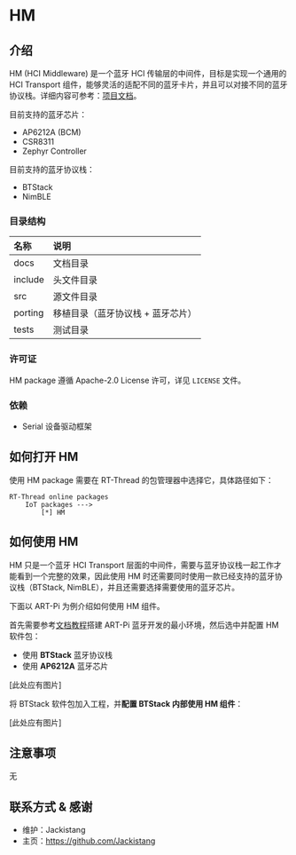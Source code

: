 # HM

## 介绍

HM (HCI Middleware) 是一个蓝牙 HCI 传输层的中间件，目标是实现一个通用的 HCI Transport 组件，能够灵活的适配不同的蓝牙卡片，并且可以对接不同的蓝牙协议栈。详细内容可参考：[项目文档](https://hci-middleware.readthedocs.io/zh_CN/latest/)。

目前支持的蓝牙芯片：

- AP6212A (BCM)
- CSR8311
- Zephyr Controller

目前支持的蓝牙协议栈：

- BTStack
- NimBLE

### 目录结构

| 名称    | 说明                              |
| :------ | :-------------------------------- |
| docs    | 文档目录                          |
| include | 头文件目录                        |
| src     | 源文件目录                        |
| porting | 移植目录（蓝牙协议栈 + 蓝牙芯片） |
| tests   | 测试目录                          |

### 许可证

HM package 遵循 Apache-2.0 License 许可，详见 `LICENSE` 文件。

### 依赖

- Serial 设备驱动框架

## 如何打开 HM

使用 HM package 需要在 RT-Thread 的包管理器中选择它，具体路径如下：

```
RT-Thread online packages
	IoT packages --->
		[*] HM
```

## 如何使用 HM

HM 只是一个蓝牙 HCI Transport 层面的中间件，需要与蓝牙协议栈一起工作才能看到一个完整的效果，因此使用 HM 时还需要同时使用一款已经支持的蓝牙协议栈（BTStack, NimBLE），并且还需要选择需要使用的蓝牙芯片。

下面以 ART-Pi 为例介绍如何使用 HM 组件。

首先需要参考[文档教程]()搭建 ART-Pi 蓝牙开发的最小环境，然后选中并配置 HM 软件包：

- 使用 **BTStack** 蓝牙协议栈
- 使用 **AP6212A** 蓝牙芯片

[此处应有图片]

将 BTStack 软件包加入工程，并**配置 BTStack 内部使用 HM 组件**：

[此处应有图片]

## 注意事项

无

## 联系方式 & 感谢

- 维护：Jackistang
- 主页：https://github.com/Jackistang